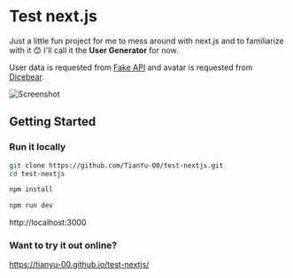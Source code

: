# Test next.js
Just a little fun project for me to mess around with next.js and to familiarize with it 😊 I'll call it the **User Generator** for now.

User data is requested from [Fake API](https://fakerapi.it/en) and avatar is requested from [Dicebear](https://www.dicebear.com/).

![Screenshot](https://github.com/user-attachments/assets/d920c7a8-7ea5-4064-97c1-52add2e0b282)

## Getting Started


### Run it locally

``` bash
git clone https://github.com/TianYu-00/test-nextjs.git
cd test-nextjs
```

```bash
npm install
```

```bash
npm run dev
```

http://localhost:3000

### Want to try it out online?

https://tianyu-00.github.io/test-nextjs/
